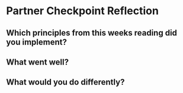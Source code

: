 # Partner Checkpoint Reflection

## Which principles from this weeks reading did you implement?

## What went well?

## What would you do differently?